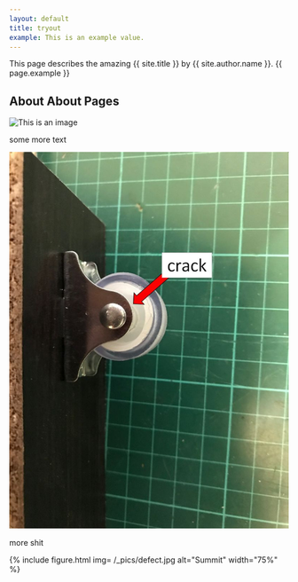 ```yaml
---
layout: default
title: tryout
example: This is an example value.
---
```


This page describes the amazing {{ site.title }} by {{ site.author.name }}.
{{ page.example }}

## About About Pages

![This is an image](https://myoctocat.com/assets/images/base-octocat.svg)

some more text


![This is an image](/_pics/defect.jpg)

more shit

{% include figure.html img= /_pics/defect.jpg alt="Summit" width="75%" %}
